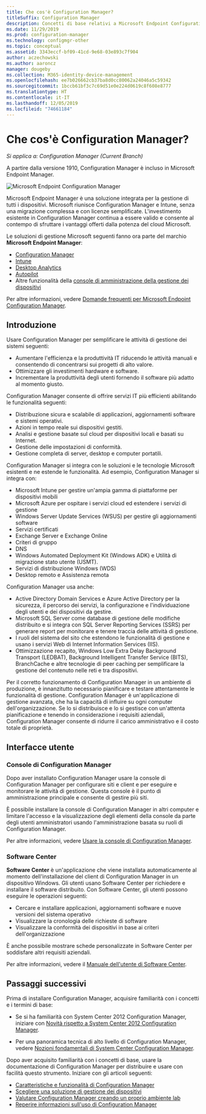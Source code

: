 ```yaml
---
title: Che cos'è Configuration Manager?
titleSuffix: Configuration Manager
description: Concetti di base relativi a Microsoft Endpoint Configuration Manager.
ms.date: 11/29/2019
ms.prod: configuration-manager
ms.technology: configmgr-other
ms.topic: conceptual
ms.assetid: 3343eccf-bf09-41cd-9e68-03e893c7f904
author: aczechowski
ms.author: aaroncz
manager: dougeby
ms.collection: M365-identity-device-management
ms.openlocfilehash: ee7b026662cb37ba8d0cc80062a24046a5c59342
ms.sourcegitcommit: 1bccb61bf3c7c69d51e0e224d0619c8f608e8777
ms.translationtype: HT
ms.contentlocale: it-IT
ms.lasthandoff: 12/05/2019
ms.locfileid: "74661184"
---
```

# <a name="what-is-configuration-manager"></a>Che cos'è Configuration Manager?

*Si applica a: Configuration Manager (Current Branch)*

A partire dalla versione 1910, Configuration Manager è incluso in Microsoft Endpoint Manager.

![Microsoft Endpoint Configuration Manager](media/4960084-endpoint-manager-logo.png)

Microsoft Endpoint Manager è una soluzione integrata per la gestione di tutti i dispositivi. Microsoft riunisce Configuration Manager e Intune, senza una migrazione complessa e con licenze semplificate. L'investimento esistente in Configuration Manager continua a essere valido e consente al contempo di sfruttare i vantaggi offerti dalla potenza del cloud Microsoft.

Le soluzioni di gestione Microsoft seguenti fanno ora parte del marchio **Microsoft Endpoint Manager**:

- [Configuration Manager](https://docs.microsoft.com/configmgr)
- [Intune](https://docs.microsoft.com/intune)
- [Desktop Analytics](/configmgr/desktop-analytics/overview)
- [Autopilot](https://docs.microsoft.com/intune/enrollment/enrollment-autopilot)
- Altre funzionalità della [console di amministrazione della gestione dei dispositivi](https://go.microsoft.com/fwlink/?linkid=2109094)

Per altre informazioni, vedere [Domande frequenti per Microsoft Endpoint Configuration Manager](/configmgr/core/understand/microsoft-endpoint-manager-faq).

## <a name="introduction"></a>Introduzione

Usare Configuration Manager per semplificare le attività di gestione dei sistemi seguenti:

- Aumentare l'efficienza e la produttività IT riducendo le attività manuali e consentendo di concentrarsi sui progetti di alto valore.  
- Ottimizzare gli investimenti hardware e software.  
- Incrementare la produttività degli utenti fornendo il software più adatto al momento giusto.  

Configuration Manager consente di offrire servizi IT più efficienti abilitando le funzionalità seguenti:

- Distribuzione sicura e scalabile di applicazioni, aggiornamenti software e sistemi operativi.
- Azioni in tempo reale sui dispositivi gestiti.
- Analisi e gestione basate sul cloud per dispositivi locali e basati su Internet.
- Gestione delle impostazioni di conformità.  
- Gestione completa di server, desktop e computer portatili.

Configuration Manager si integra con le soluzioni e le tecnologie Microsoft esistenti e ne estende le funzionalità. Ad esempio, Configuration Manager si integra con:  

- Microsoft Intune per gestire un'ampia gamma di piattaforme per dispositivi mobili
- Microsoft Azure per ospitare i servizi cloud ed estendere i servizi di gestione
- Windows Server Update Services (WSUS) per gestire gli aggiornamenti software
- Servizi certificati
- Exchange Server e Exchange Online
- Criteri di gruppo
- DNS
- Windows Automated Deployment Kit (Windows ADK) e Utilità di migrazione stato utente (USMT).
- Servizi di distribuzione Windows (WDS)
- Desktop remoto e Assistenza remota

Configuration Manager usa anche:  

- Active Directory Domain Services e Azure Active Directory per la sicurezza, il percorso dei servizi, la configurazione e l'individuazione degli utenti e dei dispositivi da gestire.  
- Microsoft SQL Server come database di gestione delle modifiche distribuito e si integra con SQL Server Reporting Services (SSRS) per generare report per monitorare e tenere traccia delle attività di gestione.  
- I ruoli del sistema del sito che estendono le funzionalità di gestione e usano i servizi Web di Internet Information Services (IIS).
- Ottimizzazione recapito, Windows Low Extra Delay Background Transport (LEDBAT), Background Intelligent Transfer Service (BITS), BranchCache e altre tecnologie di peer caching per semplificare la gestione del contenuto nelle reti e tra dispositivi.

Per il corretto funzionamento di Configuration Manager in un ambiente di produzione, è innanzitutto necessario pianificare e testare attentamente le funzionalità di gestione. Configuration Manager è un'applicazione di gestione avanzata, che ha la capacità di influire su ogni computer dell'organizzazione. Se lo si distribuisce e lo si gestisce con un'attenta pianificazione e tenendo in considerazione i requisiti aziendali, Configuration Manager consente di ridurre il carico amministrativo e il costo totale di proprietà.  

## <a name="user-interfaces"></a>Interfacce utente

### <a name="BKMK_Console"></a> Console di Configuration Manager

Dopo aver installato Configuration Manager usare la console di Configuration Manager per configurare siti e client e per eseguire e monitorare le attività di gestione. Questa console è il punto di amministrazione principale e consente di gestire più siti.  

È possibile installare la console di Configuration Manager in altri computer e limitare l'accesso e la visualizzazione degli elementi della console da parte degli utenti amministratori usando l'amministrazione basata su ruoli di Configuration Manager.  

Per altre informazioni, vedere [Usare la console di Configuration Manager](/configmgr/core/servers/manage/admin-console).

### <a name="BKMK_ApplicationCatalog"></a> Software Center

**Software Center** è un'applicazione che viene installata automaticamente al momento dell'installazione del client di Configuration Manager in un dispositivo Windows. Gli utenti usano Software Center per richiedere e installare il software distribuito. Con Software Center, gli utenti possono eseguire le operazioni seguenti:  

- Cercare e installare applicazioni, aggiornamenti software e nuove versioni del sistema operativo
- Visualizzare la cronologia delle richieste di software
- Visualizzare la conformità dei dispositivi in base ai criteri dell'organizzazione

È anche possibile mostrare schede personalizzate in Software Center per soddisfare altri requisiti aziendali.

Per altre informazioni, vedere il [Manuale dell'utente di Software Center](/configmgr/core/understand/software-center).

## <a name="next-steps"></a>Passaggi successivi

Prima di installare Configuration Manager, acquisire familiarità con i concetti e i termini di base:

- Se si ha familiarità con System Center 2012 Configuration Manager, iniziare con [Novità rispetto a System Center 2012 Configuration Manager](/configmgr/core/plan-design/changes/what-has-changed-from-configuration-manager-2012).

- Per una panoramica tecnica di alto livello di Configuration Manager, vedere [Nozioni fondamentali di System Center Configuration Manager](/configmgr/core/understand/fundamentals).

Dopo aver acquisito familiarità con i concetti di base, usare la documentazione di Configuration Manager per distribuire e usare con facilità questo strumento. Iniziare con gli articoli seguenti:

- [Caratteristiche e funzionalità di Configuration Manager](/configmgr/core/plan-design/changes/features-and-capabilities)  
- [Scegliere una soluzione di gestione dei dispositivi](/configmgr/core/plan-design/choose-a-device-management-solution)  
- [Valutare Configuration Manager creando un proprio ambiente lab](/configmgr/core/get-started/set-up-your-lab)
- [Reperire informazioni sull'uso di Configuration Manager](/configmgr/core/understand/find-help)  
